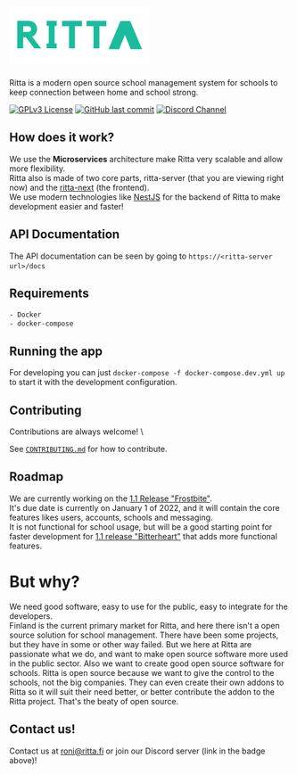 # <img src="https://raw.githubusercontent.com/rittaschool/info/master/Ritta.png" height="100px" alt="ritta-server" />

Ritta is a modern open source school management system for schools to keep connection between home and school strong.

[![GPLv3 License](https://img.shields.io/badge/License-GPL%20v3-yellow.svg?style=for-the-badge)](https://opensource.org/licenses/)
[![GitHub last commit](https://img.shields.io/github/last-commit/rittaschool/ritta-server.svg?color=orange&style=for-the-badge&logo=git)](https://github.com/rittaschool/ritta-server/commits/master)
[![Discord Channel](https://img.shields.io/discord/718870928498360463.svg?color=blue&style=for-the-badge&logo=discord)](https://discord.gg/KwpZGyvX3Q)

## How does it work?

We use the **Microservices** architecture make Ritta very scalable and allow more flexibility. \
Ritta also is made of two core parts, ritta-server (that you are viewing right now) and the [ritta-next](https://github.com/rittaschool/ritta-next) (the frontend). \
We use modern technologies like [NestJS](https://nestjs.com) for the backend of Ritta to make development easier and faster!

## API Documentation

The API documentation can be seen by going to `https://<ritta-server url>/docs`

## Requirements

    - Docker
    - docker-compose

## Running the app

For developing you can just `docker-compose -f docker-compose.dev.yml up` to start it with the development configuration.

## Contributing

Contributions are always welcome! \

See [`CONTRIBUTING.md`](https://github.com/rittaschool/ritta-server/blob/master/CONTRIBUTING.md) for how to contribute.

## Roadmap

We are currently working on the [1.1 Release "Frostbite"](https://github.com/rittaschool/ritta-server/milestone/1). \
It's due date is currently on January 1 of 2022, and it will contain the core features likes users, accounts, schools and messaging. \
It is not functional for school usage, but will be a good starting point for faster development for [1.1 release "Bitterheart"](https://github.com/rittaschool/ritta-server/milestone/2) that adds more functional features.

# But why?

We need good software, easy to use for the public, easy to integrate for the developers. \
Finland is the current primary market for Ritta, and here there isn't a open source solution for school management. There have been some projects, but they have in some or other way failed. But we here at Ritta are passionate what we do, and want to make open source software more used in the public sector.
Also we want to create good open source software for schools. Ritta is open source because we want to give the control to the schools, not the big companies. They can even create their own addons to Ritta so it will suit their need better, or better contribute the addon to the Ritta project. That's the beaty of open source.

## Contact us!

Contact us at [roni@ritta.fi](mailto:roni@ritta.fi) or join our Discord server (link in the badge above)!
